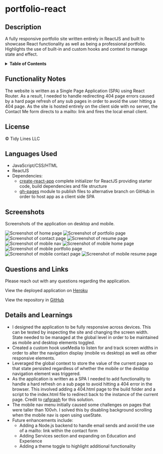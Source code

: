 # portfolio-react

## Description
A fully responsive portfolio site written entirely in ReactJS and built to showcase React functionality as well as being a professional portfolio. Highlights the use of built-in and custom hooks and context to manage state and effect.

<details>
<summary><strong>Table of Contents</strong></summary>

- [Functionality Notes](#functionality-notes)
- [License](#license)
- [Languages Used](#languages-used)
- [Screenshots](#screenshots)
- [Questions and Links](#questions-and-links)
- [Details and Learnings](#details-and-learnings)
</details>


## Functionality Notes
The website is written as a Single Page Application (SPA) using React Router. As a result, I needed to handle redirecting 404 page errors caused by a hard page refresh of any sub pages in order to avoid the user hitting a 404 page. As the site is hosted entirely on the client side with no server, the Contact Me form directs to a mailto: link and fires the local email client. 


## License
© Tidy Lines LLC


## Languages Used
- JavaScript/CSS/HTML
- ReactJS
- Dependencies:
    - [create-react-app](https://create-react-app.dev/) complete initializer for ReactJS providing starter code, build dependencies and file structure
    - [gh-pages](https://www.npmjs.com/package/gh-pages) module to publish files to alternative branch on GitHub in order to host app as a client side SPA


## Screenshots
Screenshots of the application on desktop and mobile.

![Screenshot of home page](./src/images/screenshots/react-portfolio2.png)
![Screenshot of portfolio page](./src/images/screenshots/react-portfolio4.png)
![Screenshot of contact page](./src/images/screenshots/react-portfolio3.png)
![Screenshot of resume page](./src/images/screenshots/react-portfolio1.png)
![Screenshot of mobile nav](./src/images/screenshots/react-portfolio-mobile-1.png)
![Screenshot of mobile home page](./src/images/screenshots/react-portfolio-mobile-2.png)
![Screenshot of mobile portfolio page](./src/images/screenshots/react-portfolio-mobile-3.png)
![Screenshot of mobile contact page](./src/images/screenshots/react-portfolio-mobile-4.png)
![Screenshot of mobile resume page](./src/images/screenshots/react-portfolio-mobile-5.png)


## Questions and Links
Please reach out with any questions regarding the application.

View the deployed application on [Heroku](https://benfok.github.io/portfolio-react/)

View the repository in [GitHub](https://github.com/benfok)


## Details and Learnings
- I designed the application to be fully responsive across devices. This can be tested by inspecting the site and changing the screen width. State needed to be managed at the global level in order to be maintained as mobile and desktop elements toggled.
- Created a custom hook useMedia to listen for and track screen widths in order to alter the navigation display (mobile vs desktop) as well as other responsive elements.
- Leveraged the global context to store the value of the current page so that state persisted regardless of whether the mobile or the desktop navigation element was triggered.
- As the application is written as a SPA I needed to add functionality to handle a hard refresh on a sub page to avoid hitting a 404 error in the browser. This involved adding a 404.html page to the build folder and a script to the index.html file to redirect back to the instance of the current page. Credit to [rafgraph](https://github.com/rafgraph/spa-github-pages) for this solution.
- The mobile nav menu initially caused some challenges on pages that were taller than 100vh. I solved this by disabling background scrolling when the mobile nav is open using useState.
- Future enhancements include:
    - Adding a Node.js backend to handle email sends and avoid the use of a mailto: link within the contact form
    - Adding Services section and expanding on Education and Experience
    - Adding a theme toggle to highlight additional functionality

 
